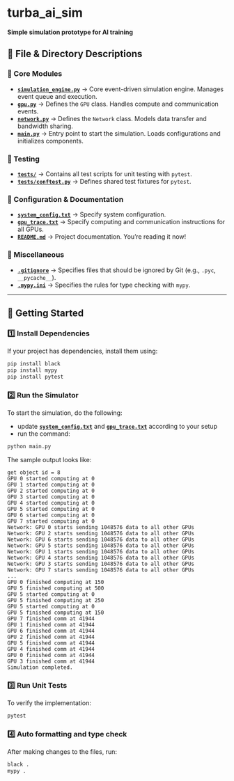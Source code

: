 # turba_ai_sim
**Simple simulation prototype for AI training**

## 📜 **File & Directory Descriptions**

### **🔹 Core Modules**
- **[`simulation_engine.py`](./simulation_engine.py)** → Core event-driven simulation engine. Manages event queue and execution.
- **[`gpu.py`](./gpu.py)** → Defines the `GPU` class. Handles compute and communication events.
- **[`network.py`](./network.py)** → Defines the `Network` class. Models data transfer and bandwidth sharing.
- **[`main.py`](./main.py)** → Entry point to start the simulation. Loads configurations and initializes components.

### **🔹 Testing**
- **[`tests/`](./tests/)** → Contains all test scripts for unit testing with `pytest`.
- **[`tests/conftest.py`](./tests/conftest.py)** → Defines shared test fixtures for `pytest`.

### **🔹 Configuration & Documentation**
- **[`system_config.txt`](./system_config.txt)** → Specify system configuration.
- **[`gpu_trace.txt`](./gpu_trace.txt)** → Specify computing and communication instructions for all GPUs.
- **[`README.md`](./README.md)** → Project documentation. You’re reading it now!

### **🔹 Miscellaneous**
- **[`.gitignore`](./.gitignore)** → Specifies files that should be ignored by Git (e.g., `.pyc`, `__pycache__`).
- **[`.mypy.ini`](./mypy.ini)** → Specifies the rules for type checking with `mypy`.

---

## 🚀 **Getting Started**

### **1️⃣ Install Dependencies**

If your project has dependencies, install them using:

```bash
pip install black
pip install mypy
pip install pytest
```

### **2️⃣ Run the Simulator**

To start the simulation, do the following:
- update **[`system_config.txt`](./system_config.txt)** and **[`gpu_trace.txt`](./gpu_trace.txt)** according to your setup
- run the command:

```bash
python main.py
```

The sample output looks like:
```
get object id = 8
GPU 0 started computing at 0
GPU 1 started computing at 0
GPU 2 started computing at 0
GPU 3 started computing at 0
GPU 4 started computing at 0
GPU 5 started computing at 0
GPU 6 started computing at 0
GPU 7 started computing at 0
Network: GPU 0 starts sending 1048576 data to all other GPUs
Network: GPU 2 starts sending 1048576 data to all other GPUs
Network: GPU 6 starts sending 1048576 data to all other GPUs
Network: GPU 5 starts sending 1048576 data to all other GPUs
Network: GPU 1 starts sending 1048576 data to all other GPUs
Network: GPU 4 starts sending 1048576 data to all other GPUs
Network: GPU 3 starts sending 1048576 data to all other GPUs
Network: GPU 7 starts sending 1048576 data to all other GPUs
...
GPU 0 finished computing at 150
GPU 5 finished computing at 500
GPU 5 started computing at 0
GPU 5 finished computing at 250
GPU 5 started computing at 0
GPU 5 finished computing at 150
GPU 7 finished comm at 41944
GPU 1 finished comm at 41944
GPU 6 finished comm at 41944
GPU 2 finished comm at 41944
GPU 5 finished comm at 41944
GPU 4 finished comm at 41944
GPU 0 finished comm at 41944
GPU 3 finished comm at 41944
Simulation completed.
```

### **3️⃣ Run Unit Tests**

To verify the implementation:

```bash
pytest
```

### **4️⃣ Auto formatting and type check**

After making changes to the files, run:

```bash
black .
mypy .
```